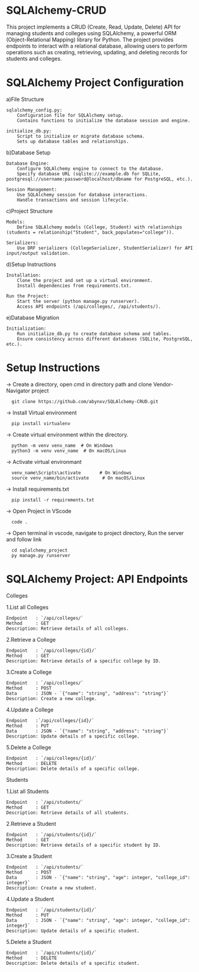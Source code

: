 # SQLAlchemy-CRUD

This project implements a CRUD (Create, Read, Update, Delete) API for managing students and colleges using SQLAlchemy, a powerful ORM (Object-Relational Mapping) library for Python. 
The project provides endpoints to interact with a relational database, allowing users to perform operations such as creating, retrieving, updating, and deleting records for students and colleges.

# SQLAlchemy Project Configuration

a)File Structure

    sqlalchemy_config.py:
        Configuration file for SQLAlchemy setup.
        Contains functions to initialize the database session and engine.

    initialize_db.py:
        Script to initialize or migrate database schema.
        Sets up database tables and relationships.

b)Database Setup

    Database Engine:
        Configure SQLAlchemy engine to connect to the database.
        Specify database URL (sqlite:///example.db for SQLite, postgresql://username:password@localhost/dbname for PostgreSQL, etc.).

    Session Management:
        Use SQLAlchemy session for database interactions.
        Handle transactions and session lifecycle.

c)Project Structure

    Models:
        Define SQLAlchemy models (College, Student) with relationships (students = relationship("Student", back_populates="college")).

    Serializers:
        Use DRF serializers (CollegeSerializer, StudentSerializer) for API input/output validation.

d)Setup Instructions

    Installation:
        Clone the project and set up a virtual environment.
        Install dependencies from requirements.txt.

    Run the Project:
        Start the server (python manage.py runserver).
        Access API endpoints (/api/colleges/, /api/students/).

e)Database Migration

    Initialization:
        Run initialize_db.py to create database schema and tables.
        Ensure consistency across different databases (SQLite, PostgreSQL, etc.).


# Setup Instructions

  -> Create a directory, open cmd in directory path  and clone Vendor-Navigator project
  
      git clone https://github.com/abynxv/SQLAlchemy-CRUD.git

  -> Install Virtual environment
  
      pip install virtualenv

  -> Create virtual environment within the directory. 
  
      python -m venv venv_name  # On Windows
      python3 -m venv venv_name  # On macOS/Linux

  -> Activate virtual environmant    
  
      venv_name\Scripts\activate       # On Windows           
      source venv_name/bin/activate     # On macOS/Linux

  -> Install requirements.txt
  
      pip install -r requirements.txt

  -> Open Project in VScode
 
      code .

  -> Open terminal in vscode, navigate to project directory, Run the server and follow link

      cd sqlalchemy_project
      py manage.py runserver


# SQLAlchemy Project: API Endpoints

Colleges

1.List all Colleges

    Endpoint   : `/api/colleges/`
    Method     : GET
    Description: Retrieve details of all colleges.

2.Retrieve a College

    Endpoint   : `/api/colleges/{id}/`
    Method     : GET
    Description: Retrieve details of a specific college by ID.

3.Create a College

    Endpoint   : `/api/colleges/`
    Method     : POST
    Data       : JSON - `{"name": "string", "address": "string"}`
    Description: Create a new college.

4.Update a College

    Endpoint   :`/api/colleges/{id}/`
    Method     : PUT
    Data       : JSON - `{"name": "string", "address": "string"}`
    Description: Update details of a specific college.

5.Delete a College

    Endpoint   : `/api/colleges/{id}/`
    Method     : DELETE
    Description: Delete details of a specific college.

Students

1.List all Students

    Endpoint   : `/api/students/`
    Method     : GET
    Description: Retrieve details of all students.

2.Retrieve a Student

    Endpoint   : `/api/students/{id}/`
    Method     : GET
    Description: Retrieve details of a specific student by ID.

3.Create a Student

    Endpoint   : `/api/students/`
    Method     : POST
    Data       : JSON - `{"name": "string", "age": integer, "college_id": integer}`
    Description: Create a new student.

4.Update a Student

    Endpoint   : `/api/students/{id}/`
    Method     : PUT
    Data       : JSON - `{"name": "string", "age": integer, "college_id": integer}`
    Description: Update details of a specific student.

5.Delete a Student

    Endpoint   : `/api/students/{id}/`
    Method     : DELETE
    Description: Delete details of a specific student.
  
